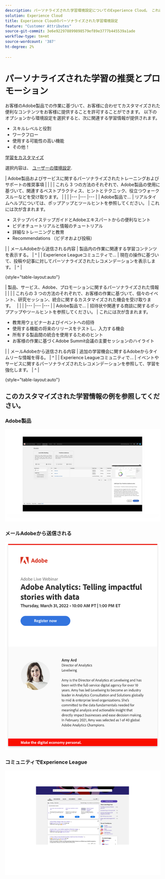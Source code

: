 ```yaml
---
description: パーソナライズされた学習環境設定についてのExperience Cloud。 これにより、顧客は、電子メール、Adobe Experience Cloud製品、Adobe Experience League Communities 内の使用状況データに基づいて、パーソナライズされたヘルプやプロモーションを受け取ることができます。
solution: Experience Cloud
title: Experience Cloudのパーソナライズされた学習環境設定
feature: "Customer Attributes"
source-git-commit: 3e6e922978899898579ef89e3777b445539a1ade
workflow-type: tm+mt
source-wordcount: '387'
ht-degree: 2%

---
```


# パーソナライズされた学習の推奨とプロモーション

お客様のAdobe製品での作業に基づいて、お客様に合わせてカスタマイズされた便利なコンテンツをお客様に提供することを許可することができます。 以下のオプションから環境設定を選択すると、次に関連する学習情報が提供されます。

* スキルレベルと役割
* ワークフロー
* 使用する可能性の高い機能
* その他！

[学習をカスタマイズ](https://experience.adobe.com/?shell_forceuserconsent=true#/home)

選択内容は、 [ユーザーの環境設定](https://experience.adobe.com/preferences/).

| Adobe製品およびサービスに関するパーソナライズされたトレーニングおよびサポートの推奨事項 |  |  |
| これら 3 つの方法のそれぞれで、Adobe製品の使用に基づいて、関連するベストプラクティス、ヒントとテクニック、役立つウォークスルーなどを受け取ります。 |  |  |
|--- |--- |--- |
| Adobe製品で… | リアルタイムヘルプについては、ポップアップとツールヒントを参照してください。 | これには次が含まれます。 <ul><li>ステップバイステップガイドとAdobeエキスパートからの便利なヒント</li> <li>ビデオチュートリアルと情報のチュートリアル</li> <li>詳細なトレーニングと教育</li> <li>Recommendations （ビデオおよび投稿）</li></ul> |
| メールAdobeから送信される内容 | 製品内の作業に関連する学習コンテンツを表示する。 | ^ |
| Experience Leagueコミュニティで… | 現在の操作に基づいて、投稿や記事に対してパーソナライズされたレコメンデーションを表示します。 | ^ |

{style=&quot;table-layout:auto&quot;}

| 製品、サービス、Adobe、プロモーションに関するパーソナライズされた情報 |  |  |
| これらの 3 つの方法のそれぞれで、お客様の作業に基づいて、個々のイベント、研究セッション、統合に関するカスタマイズされた機会を受け取ります。   |  |  |
|--- |--- |--- |
| Adobe製品で… | 招待状や関連する商談に関するポップアップやツールヒントを参照してください。 | これには次が含まれます。 <ul><li>教育用ウェビナーおよびイベントへの招待</li> <li>使用する機能の将来のリリースをテストし、入力する機会</li> <li>所有する製品間の統合を使用するためのヒント</li> <li>お客様の作業に基づくAdobe Summit会議の主要セッションのハイライト</li></ul> |
| メールAdobeから送信される内容 | 追加の学習機会に関するAdobeからタイムリーな情報を得る。 | ^ |
| Experience Leagueコミュニティで… | イベントやサービスに関するパーソナライズされたレコメンデーションを参照して、学習を強化します。 | ^ |

{style=&quot;table-layout:auto&quot;}

## このカスタマイズされた学習情報の例を参照してください。


### Adobe製品

![](assets/personalized-learning-in-product.gif)

### メールAdobeから送信される

![](assets/personalized-learning-email.png)

### コミュニティでExperience League

![](assets/personalized-learning-communities.png)
